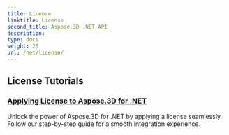 ```yaml
---
title: License
linktitle: License
second_title: Aspose.3D .NET API
description: 
type: docs
weight: 26
url: /net/license/
---
```


## License Tutorials
### [Applying License to Aspose.3D for .NET](./apply-license/)
Unlock the power of Aspose.3D for .NET by applying a license seamlessly. Follow our step-by-step guide for a smooth integration experience.
